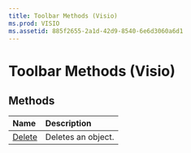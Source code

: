 ```yaml
---
title: Toolbar Methods (Visio)
ms.prod: VISIO
ms.assetid: 885f2655-2a1d-42d9-8540-6e6d3060a6d1
---
```



# Toolbar Methods (Visio)

## Methods



|**Name**|**Description**|
|:-----|:-----|
|[Delete](toolbar-delete-method-visio.md)|Deletes an object.|

